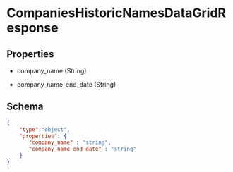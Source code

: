 # CompaniesHistoricNamesDataGridResponse
## Properties
- company_name (String)

   
- company_name_end_date (String)

   

## Schema
```json
{
    "type":"object",
    "properties": {
       "company_name" : "string",
       "company_name_end_date" : "string"
    }
}
```

